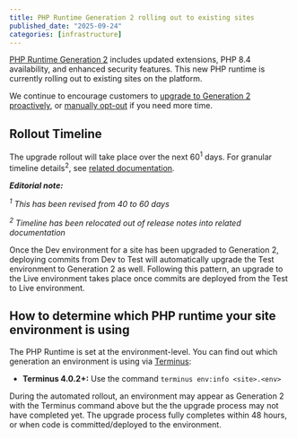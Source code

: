 ```yaml
---
title: PHP Runtime Generation 2 rolling out to existing sites
published_date: "2025-09-24"
categories: [infrastructure]
---
```


[PHP Runtime Generation 2](/php-runtime-generation-2) includes updated extensions, PHP 8.4 availability, and enhanced security features. This new PHP runtime is currently rolling out to existing sites on the platform.

We continue to encourage customers to [upgrade to Generation 2 proactively](/php-runtime-generation-2#how-to-opt-in), or [manually opt-out](/php-runtime-generation-2#q-how-do-i-opt-out-of-the-upcoming-platform-rollout) if you need more time.

## Rollout Timeline

The upgrade rollout will take place over the next 60<sup>1</sup> days. For granular timeline details<sup>2</sup>, see [related documentation](/php-runtime-generation-2/#timeline).

_**Editorial note:**_

_<sup>1</sup> This has been revised from 40 to 60 days_

_<sup>2</sup> Timeline has been relocated out of release notes into related documentation_ 

<Alert type="info" title="Deploying code will upgrade test/live environments">

Once the Dev environment for a site has been upgraded to Generation 2, deploying commits from Dev to Test will automatically upgrade the Test environment to Generation 2 as well. Following this pattern, an upgrade to the Live environment takes place once commits are deployed from the Test to Live environment.

</Alert>

## How to determine which PHP runtime your site environment is using

The PHP Runtime is set at the environment-level. You can find out which generation an environment is using via [Terminus](/terminus/install):

* **Terminus 4.0.2+:** Use the command `terminus env:info <site>.<env>`

<Alert type="info" title="Post-upgrade discrepancy">

During the automated rollout, an environment may appear as Generation 2 with the Terminus command above but the the upgrade process may not have completed yet. The upgrade process fully completes within 48 hours, or when code is committed/deployed to the environment.

</Alert>
